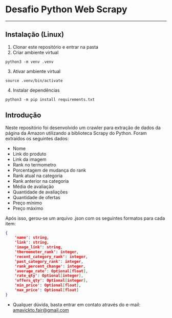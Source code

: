 # Desafio Python Web Scrapy
***

## Instalação (Linux)
1. Clonar este repositório e entrar na pasta
2. Criar ambiente virtual
```
python3 -m venv .venv
```
3. Ativar ambiente virtual
```
source .venv/bin/activate 
```
4. Instalar dependências
```
python3 -m pip install requirements.txt
```
## Introdução
Neste repositório foi desenvolvido um crawler para extração de dados da página da Amazon utilizando a biblioteca Scrapy do Python. Foram extraídos os seguintes dados:

 - Nome
 - Link do produto 
 - Link da imagem 
 - Rank no termometro 
 - Porcentagem de mudança do rank 
 - Rank atual na categoria
 - Rank anterior na categoria 
 - Média de avaliação 
 - Quantidade de avaliações 
 - Quantidade de ofertas 
 - Preço mínimo 
 - Preço máximo 

Após isso, gerou-se um arquivo .json com os seguintes formatos para cada item:

```json
{
    'name': string,
    'link': string,
    'image_link': string,
    'thermometer_rank': integer,
    'recent_category_rank': integer,
    'past_category_rank': integer,
    'rank_percent_change': integer,
    'average_rate': Optional[float],
    'rate_qty': Optional[integer],
    'offers_qty': Optional[integer],
    'min_price': Optional[float],
    'max_price': Optional[float]
}
```

 - Qualquer dúvida, basta entrar em contato através do e-mail: amavickto.fair@gmail.com 
